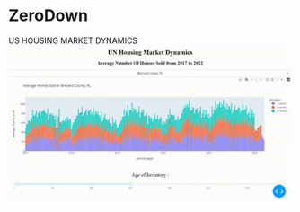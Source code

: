 # ZeroDown
US HOUSING MARKET DYNAMICS
![](https://github.com/SwathiPrathaa/ZeroDown/blob/main/Demo.gif)
